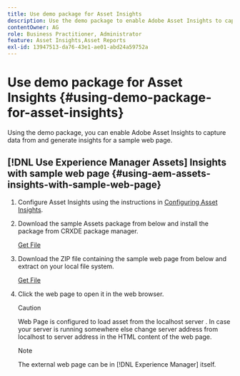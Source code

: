 ```yaml
---
title: Use demo package for Asset Insights
description: Use the demo package to enable Adobe Asset Insights to capture data from and generate insights for a web page.
contentOwner: AG
role: Business Practitioner, Administrator
feature: Asset Insights,Asset Reports
exl-id: 13947513-da76-43e1-ae01-abd24a59752a
---
```

# Use demo package for Asset Insights {#using-demo-package-for-asset-insights}

Using the demo package, you can enable Adobe Asset Insights to capture data from and generate insights for a sample web page.

## [!DNL Use Experience Manager Assets] Insights with sample web page  {#using-aem-assets-insights-with-sample-web-page}

1. Configure Asset Insights using the instructions in [Configuring Asset Insights](configure-asset-insights.md).
1. Download the sample Assets package from below and install the package from CRXDE package manager.

   [Get File](assets/insightsdemo.zip)

1. Download the ZIP file containing the sample web page from below and extract on your local file system.

   [Get File](assets/demosite.zip)

1. Click the web page to open it in the web browser.

   >[!CAUTION]
   >
   >Web Page is configured to load asset from the localhost server . In case your server is running somewhere else change server address from localhost to server address in the HTML content of the web page.

   >[!NOTE]
   >
   >The external web page can be in [!DNL Experience Manager] itself.

